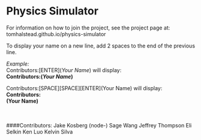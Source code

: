 Physics Simulator
=================

For information on how to join the project, see the project page at: tomhalstead.github.io/physics-simulator

To display your name on a new line, add 2 spaces to the end of the previous line.

_Example:_  
Contributors:\[ENTER\](*Your Name*) will display:  
<b>Contributors:(*Your Name*)</b>  

Contributors:\[SPACE\]\[SPACE\]\[ENTER\](Your Name) will display:  
<b>Contributors:  
(Your Name)</b>

<br/>
<br/>
####Contributors:
Jake Kosberg (node-)  
Sage Wang 
Jeffrey Thompson  
Eli Selkin  
Ken Luo  
Kelvin Silva
